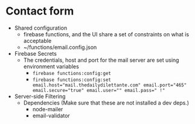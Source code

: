 # Contact form

* Shared configuration 
  * firebase functions, and the UI share a set of constraints on what is acceptable
  * ~/functions/email.config.json
* Firebase Secrets
    * The credentials, host and port for the mail server are set using environment variables
        * ``firebase functions:config:get``
        * ``firebase functions:config:set email.host="mail.thedailydilettante.com" email.port="465" email.secure="true" email.user="" email.pass="
          !"``
* Server-side Filtering
    * Dependencies (Make sure that these are not installed a dev deps.)
        * node-mailer
        * email-validator
